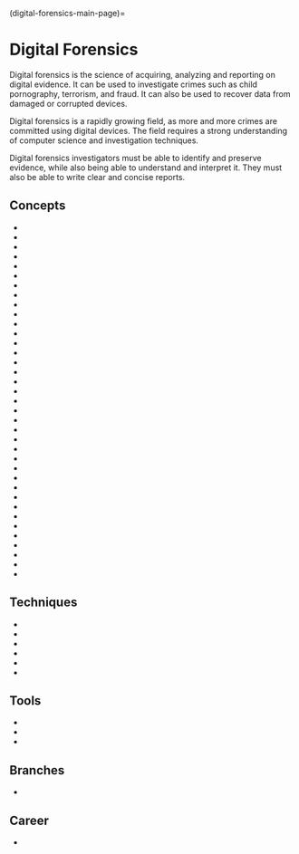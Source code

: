 (digital-forensics-main-page)=

# Digital Forensics

Digital forensics is the science of acquiring, analyzing and reporting on digital evidence. It can be used to investigate crimes such as child pornography, terrorism, and fraud. It can also be used to recover data from damaged or corrupted devices.

Digital forensics is a rapidly growing field, as more and more crimes are committed using digital devices. The field requires a strong understanding of computer science and investigation techniques.

Digital forensics investigators must be able to identify and preserve evidence, while also being able to understand and interpret it. They must also be able to write clear and concise reports.

## Concepts

- [](get-the-evidence-you-need-with-forensic-images)
- [](endian-systems-explained-little-endian-vs-big-endian)
- [](timestamp-format-in-windows-linux-mac-os)
- [](file-magic-numbers-the-easy-way-to-identify-file-extensions)
- [](providing-clarity-in-the-face-of-adversity-digital-forensics-reports)
- [](discover-the-truth-with-memory-forensics)
- [](uncover-crucial-information-within-memory-dumps)
- [](windows-hibernation-files-in-digital-forensics)
- [](importance-of-timelines-in-a-forensic-investigation)
- [](get-the-most-out-of-the-windows-registry-in-your-digital-forensic-investigations)
- [](windows-volume-shadow-copies-in-digital-forensics)
- [](forensic-importance-of-windows-file-management)
- [](windows-file-system-journal-in-digital-forensics)
- [](windows-event-logs-in-digital-forensics)
- [](windows-scheduled-tasks-in-digital-forensics)
- [](windows-shellbags-in-digital-forensics)
- [](windows-ntfs-file-attributes-for-digital-forensics)
- [](significance-of-windows-alternate-data-streams-in-dfir)
- [](digital-forensics-hashing-for-data-integrity)
- [](a-gentle-introduction-to-digital-forensics-on-linux)
- [](a-note-on-linux-directory-structure-for-dfir)
- [](getting-started-with-linux-forensics)
- [](search-seize-preserve-digital-evidence)
- [](shell-history-in-linux)
- [](linux-distributions-for-dfir)
- [](understanding-linux-timestamps-for-dfir)
- [](linux-forensics-artifacts-in-a-users-home-directory)
- [](linux-forensics-artifacts-generated-by-mounted-devices)
- [](log-sources-in-linux-systems)
- [](linux-forensics-ssh-artifacts)
- [](acquiring-a-forensic-image-on-linux)
- [](mounting-forensic-images-on-linux)
- [](processing-the-contents-of-a-forensic-image-on-linux)
- [](linux-systemd-journal-in-digital-forensics)
- [](application-of-scripting-in-digital-forensics)
- [](linux-forensics-network-artifacts)
- [](linux-forensics-enumerating-users-and-groups)

## Techniques

- [](windows-file-system-tunneling-in-digital-forensics)
- [](windows-prefetch-files-may-be-the-answer-to-your-investigation)
- [](performing-digital-forensics-on-a-windows-machine)
- [](windows-recycle-bin-forensics-dumpster-diving-for-evidence)
- [](collecting-linux-system-information-for-dfir)
- [](an-overview-of-insider-threats-and-how-to-defend-against-them)

## Tools

- [](build-your-own-digital-forensics-lab-at-home)
- [](make-memory-forensics-easier-with-volatility-profiles)
- [](the-strings-tool-extracting-text-for-digital-forensics)

## Branches

- [](web-browser-forensics-uncovering-the-hidden-evidence-in-your-browser)

## Career

- [](a-day-in-the-life-of-a-digital-forensic-investigator)
